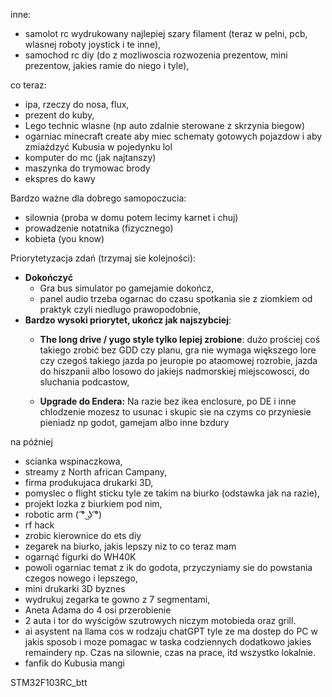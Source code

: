 

inne:
- samolot rc wydrukowany najlepiej szary filament (teraz w pelni, pcb, wlasnej roboty joystick i te inne),
- samochod rc diy (do z mozliwoscia rozwozenia prezentow, mini prezentow, jakies ramie do niego i tyle),

co teraz:
- ipa, rzeczy do nosa, flux,
- prezent do kuby,
- Lego technic wlasne (np auto zdalnie sterowane z skrzynia biegow)
- ogarniac minecraft create aby miec schematy gotowych pojazdow i aby zmiażdzyć Kubusia w pojedynku lol
- komputer do mc (jak najtanszy)
- maszynka do trymowac brody
- ekspres do kawy

Bardzo ważne dla dobrego samopoczucia:
- silownia (proba w domu potem lecimy karnet i chuj)
- prowadzenie notatnika (fizycznego)
- kobieta (you know)

Priorytetyzacja zdań (trzymaj sie kolejności):
- **Dokończyć**
	- Gra bus simulator po gamejamie dokończ,
	- panel audio trzeba ogarnac do czasu spotkania sie z ziomkiem od praktyk czyli niedlugo prawopodobnie,
- **Bardzo wysoki priorytet, ukończ jak najszybciej**:
	- **The long drive / yugo style tylko lepiej zrobione**: dużo prościej coś takiego zrobić bez GDD czy planu, gra nie wymaga większego lore czy czegoś takiego jazda po jeuropie po ataomowej rozrobie, jazda do hiszpanii albo losowo do jakiejs nadmorskiej miejscowosci, do sluchania podcastow,
	
	
	- **Upgrade do Endera:** Na razie bez ikea enclosure, po DE i inne chlodzenie mozesz to usunac i skupic sie na czyms co przyniesie pieniadz np godot, gamejam albo inne bzdury



na później
- scianka wspinaczkowa,
- streamy z North african Campany,
- firma produkujaca drukarki 3D,
- pomyslec o flight sticku tyle ze takim na biurko (odstawka jak na razie),
- projekt lozka z biurkiem pod nim,
- robotic arm ( ͡° ͜ʖ ͡°)
- rf hack
- zrobic kierownice do ets diy
- zegarek na biurko, jakis lepszy niz to co teraz mam
- ogarnąć figurki do WH40K
- powoli ogarniac temat z ik do godota, przyczyniamy sie do powstania czegos nowego i lepszego,
- mini drukarki 3D byznes
- wydrukuj zegarka te gowno z 7 segmentami,
- Aneta Adama do 4 osi przerobienie
- 2 auta i tor do wyścigów szutrowych niczym motobieda oraz grill.
- ai asystent na llama cos w rodzaju chatGPT tyle ze ma dostep do PC w jakis sposob i moze pomagac w taska codziennych dodatkowo jakies remaindery np. Czas na silownie, czas na prace, itd wszystko lokalnie.
- fanfik do Kubusia mangi

STM32F103RC_btt